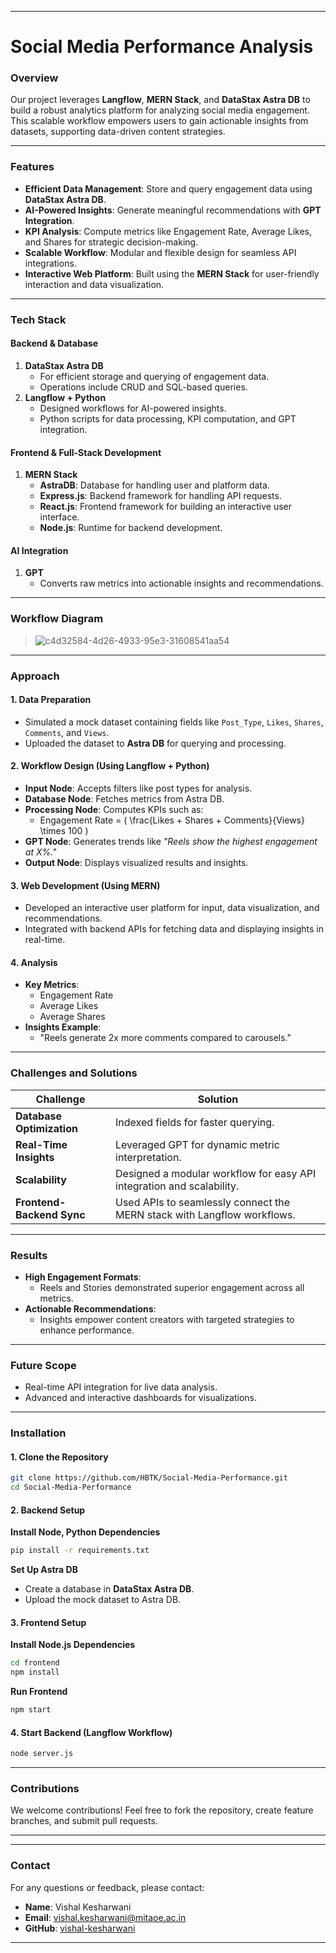 
---

# Social Media Performance Analysis  

### Overview  
Our project leverages **Langflow**, **MERN Stack**, and **DataStax Astra DB** to build a robust analytics platform for analyzing social media engagement. This scalable workflow empowers users to gain actionable insights from datasets, supporting data-driven content strategies.  

---

### Features  
- **Efficient Data Management**: Store and query engagement data using **DataStax Astra DB**.  
- **AI-Powered Insights**: Generate meaningful recommendations with **GPT Integration**.  
- **KPI Analysis**: Compute metrics like Engagement Rate, Average Likes, and Shares for strategic decision-making.  
- **Scalable Workflow**: Modular and flexible design for seamless API integrations.  
- **Interactive Web Platform**: Built using the **MERN Stack** for user-friendly interaction and data visualization.  

---

### Tech Stack  

#### Backend & Database  
1. **DataStax Astra DB**  
   - For efficient storage and querying of engagement data.  
   - Operations include CRUD and SQL-based queries.  
2. **Langflow + Python**  
   - Designed workflows for AI-powered insights.  
   - Python scripts for data processing, KPI computation, and GPT integration.  

#### Frontend & Full-Stack Development  
1. **MERN Stack**  
   - **AstraDB**: Database for handling user and platform data.  
   - **Express.js**: Backend framework for handling API requests.  
   - **React.js**: Frontend framework for building an interactive user interface.  
   - **Node.js**: Runtime for backend development.  

#### AI Integration  
1. **GPT**  
   - Converts raw metrics into actionable insights and recommendations.  

---

### Workflow Diagram  
> ![c4d32584-4d26-4933-95e3-31608541aa54](https://github.com/user-attachments/assets/fc6e02d3-f7ee-47cc-856f-38549a440873)

---

### Approach  

#### 1. Data Preparation  
- Simulated a mock dataset containing fields like `Post_Type`, `Likes`, `Shares`, `Comments`, and `Views`.  
- Uploaded the dataset to **Astra DB** for querying and processing.  

#### 2. Workflow Design (Using Langflow + Python)  
- **Input Node**: Accepts filters like post types for analysis.  
- **Database Node**: Fetches metrics from Astra DB.  
- **Processing Node**: Computes KPIs such as:  
  - Engagement Rate = \( \frac{Likes + Shares + Comments}{Views} \times 100 \)  
- **GPT Node**: Generates trends like _"Reels show the highest engagement at X%."_  
- **Output Node**: Displays visualized results and insights.  

#### 3. Web Development (Using MERN)  
- Developed an interactive user platform for input, data visualization, and recommendations.  
- Integrated with backend APIs for fetching data and displaying insights in real-time.  

#### 4. Analysis  
- **Key Metrics**:  
  - Engagement Rate  
  - Average Likes  
  - Average Shares  
- **Insights Example**:  
  - "Reels generate 2x more comments compared to carousels."  

---

### Challenges and Solutions  

| Challenge                  | Solution                                                                 |
|----------------------------|-------------------------------------------------------------------------|
| **Database Optimization**  | Indexed fields for faster querying.                                     |
| **Real-Time Insights**     | Leveraged GPT for dynamic metric interpretation.                        |
| **Scalability**            | Designed a modular workflow for easy API integration and scalability.   |
| **Frontend-Backend Sync**  | Used APIs to seamlessly connect the MERN stack with Langflow workflows. |

---

### Results  
- **High Engagement Formats**:  
  - Reels and Stories demonstrated superior engagement across all metrics.  
- **Actionable Recommendations**:  
  - Insights empower content creators with targeted strategies to enhance performance.  

---

### Future Scope  
- Real-time API integration for live data analysis.  
- Advanced and interactive dashboards for visualizations.  

---

### Installation  

#### 1. Clone the Repository  
```bash  
git clone https://github.com/HBTK/Social-Media-Performance.git  
cd Social-Media-Performance  
```  

#### 2. Backend Setup  

**Install Node, Python Dependencies**  
```bash  
pip install -r requirements.txt  
```  

**Set Up Astra DB**  
- Create a database in **DataStax Astra DB**.  
- Upload the mock dataset to Astra DB.  

#### 3. Frontend Setup  

**Install Node.js Dependencies**  
```bash  
cd frontend  
npm install  
```  

**Run Frontend**  
```bash  
npm start  
```  

#### 4. Start Backend (Langflow Workflow)  
```bash  
node server.js
```  

---

### Contributions  
We welcome contributions! Feel free to fork the repository, create feature branches, and submit pull requests.  

--- 

---

### Contact  
For any questions or feedback, please contact:  
- **Name**: Vishal Kesharwani  
- **Email**: vishal.kesharwani@mitaoe.ac.in  
- **GitHub**: [vishal-kesharwani](https://github.com/vishal-kesharwani)  

---  
